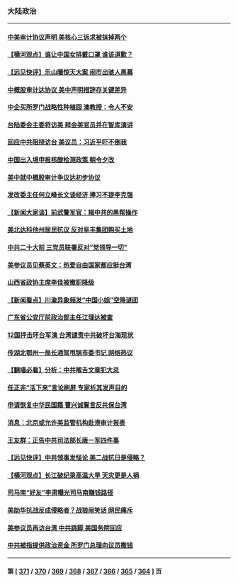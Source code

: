 ### 大陆政治
---
#### [中美审计协议声明 美核心三诉求被抹掉两个](../../pages/ncid277/n13810979.md) 
#### [【横河观点】谁让中国女排戴口罩 谁该道歉？](../../pages/ncid277/n13811034.md) 
#### [【远见快评】乐山曝惊天大案 闹市出骇人黑幕](../../pages/ncid277/n13811021.md) 
#### [中概股审计达协议 美中声明措辞存关键差异](../../pages/ncid277/n13810973.md) 
#### [中企买所罗门战略性种植园 澳教授：令人不安](../../pages/ncid277/n13810943.md) 
#### [台陆委会主委将访美 拜会美官员并在智库演讲](../../pages/ncid277/n13810778.md) 
#### [回应中共阻挠访台 美议员：习近平吓不倒我](../../pages/ncid277/n13810941.md) 
#### [中国出入境申报核酸检测政策 朝令夕改](../../pages/ncid277/n13810913.md) 
#### [美中就中概股审计争议达初步协议](../../pages/ncid277/n13810874.md) 
#### [发改委主任何立峰长文谈经济 捧习不提李克强](../../pages/ncid277/n13810803.md) 
#### [【新闻大家谈】前武警军官：揭中共的黑帮操作](../../pages/ncid277/n13810780.md) 
#### [美北达科他州居民抗议 反对阜丰集团购买土地](../../pages/ncid277/n13810771.md) 
#### [中共二十大前 三党员联署反对“党领导一切”](../../pages/ncid277/n13810399.md) 
#### [美参议员见蔡英文：热爱自由国家都应挺台湾](../../pages/ncid277/n13810597.md) 
#### [山西省政协主席李佳被撤职降级](../../pages/ncid277/n13810639.md) 
#### [【新闻看点】川渝异象频发“中国小姐”空降谜团](../../pages/ncid277/n13810278.md) 
#### [广东省公安厅前政治部主任江理达被查](../../pages/ncid277/n13810517.md) 
#### [12国抨击环台军演 台湾谴责中共破坏台海现状](../../pages/ncid277/n13810397.md) 
#### [传湖北鄂州一局长酒驾甩锅市委书记 网络热议](../../pages/ncid277/n13810409.md) 
#### [【翻墙必看】分析：中共喉舌文章犯大忌](../../pages/ncid277/n13810445.md) 
#### [任正非“活下来”言论刷屏 专家析其发声目的](../../pages/ncid277/n13810403.md) 
#### [申请恢复中华民国籍 曹兴诚誓言反共保台湾](../../pages/ncid277/n13810344.md) 
#### [消息：北京或允许美监管机构赴港审计报表](../../pages/ncid277/n13810238.md) 
#### [王友群：正告中共司法部长唐一军四件事](../../pages/ncid277/n13810266.md) 
#### [【远见快评】中共领事发怪论 美二战抗日是侵略？](../../pages/ncid277/n13810307.md) 
#### [【横河观点】长江破纪录高温大旱 天灾更是人祸](../../pages/ncid277/n13810280.md) 
#### [司马南“好友”李肃曝光司马南赚钱路径](../../pages/ncid277/n13810232.md) 
#### [美助华抗战反成侵略者？战狼闹笑话 网民痛斥](../../pages/ncid277/n13810107.md) 
#### [美参议员再访台湾 中共跳脚 美国务院回应](../../pages/ncid277/n13810196.md) 
#### [中共被指提供政治资金 所罗门总理向议员撒钱](../../pages/ncid277/n13810139.md) 

---
#### 第 [ [371](./371.md) / [370](./370.md) / [369](./369.md) / [368](./368.md) / [367](./367.md) / [366](./366.md) / [365](./365.md) / [364](./364.md) ] 页
